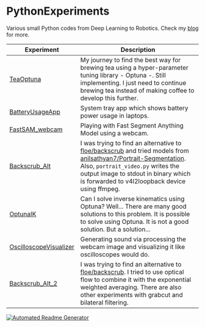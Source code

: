 # PythonExperiments
Various small Python codes from Deep Learning to Robotics. Check my [blog](https://salihmarangoz.github.io/) for more.

| Experiment | Description |
| ---------- | ----------- |
| [TeaOptuna](TeaOptuna/README.md) | My journey to find the best way for brewing tea using a hyper-parameter tuning library - Optuna -. Still implementing. I just need to continue brewing tea instead of making coffee to develop this further. |
| [BatteryUsageApp](BatteryUsageApp/README.md) | System tray app which shows battery power usage in laptops. |
| [FastSAM_webcam](FastSAM_webcam/README.md) | Playing with Fast Segment Anything Model using a webcam. |
| [Backscrub_Alt](Backscrub_Alt/README.md) | I was trying to find an alternative to [floe/backscrub](https://github.com/floe/backscrub) and tried models from [anilsathyan7/Portrait-Segmentation](anilsathyan7/Portrait-Segmentation). Also, `portrait_video.py` writes the output image to stdout in binary which is forwarded to v4l2loopback device using ffmpeg. |
| [OptunaIK](OptunaIK/README.md) | Can I solve inverse kinematics using Optuna? Well... There are many good solutions to this problem. It is possible to solve using Optuna. It is not a good solution. But a solution... |
| [OscilloscopeVisualizer](OscilloscopeVisualizer/README.md) | Generating sound via processing the webcam image and visualizing it like oscilloscopes would do. |
| [Backscrub_Alt_2](Backscrub_Alt_2/README.md) | I was trying to find an alternative to [floe/backscrub](https://github.com/floe/backscrub). I tried to use optical flow to combine it with the exponential weighted averaging. There are also other experiments with grabcut and bilateral filtering. |

[![Automated Readme Generator](https://github.com/salihmarangoz/PythonExperiments/actions/workflows/update.yml/badge.svg?branch=main)](https://github.com/salihmarangoz/PythonExperiments/actions/workflows/update.yml)